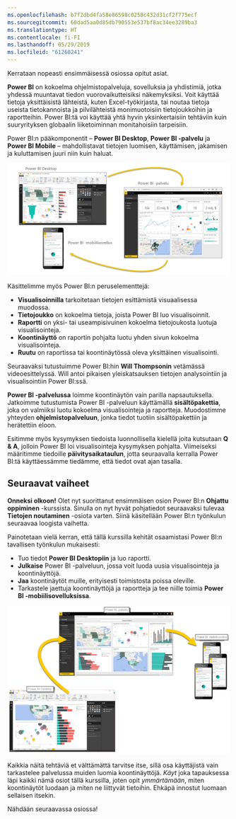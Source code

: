 ```yaml
---
ms.openlocfilehash: b7f2dbd4fa58e86598c0258c432d31cf2f775ecf
ms.sourcegitcommit: 60dad5aa0d85db790553e537bf8ac34ee3289ba3
ms.translationtype: HT
ms.contentlocale: fi-FI
ms.lasthandoff: 05/29/2019
ms.locfileid: "61260241"
---
```

Kerrataan nopeasti ensimmäisessä osiossa opitut asiat.

**Power BI** on kokoelma ohjelmistopalveluja, sovelluksia ja yhdistimiä, jotka yhdessä muuntavat tiedon vuorovaikutteisiksi näkemyksiksi. Voit käyttää tietoja yksittäisistä lähteistä, kuten Excel-työkirjasta, tai noutaa tietoja useista tietokannoista ja pilvilähteistä monimuotoisiin tietojoukkoihin ja raportteihin. Power BI:tä voi käyttää yhtä hyvin yksinkertaisiin tehtäviin kuin suuryrityksen globaalin liiketoiminnan monitahoisiin tarpeisiin.

Power BI:n pääkomponentit – **Power BI Desktop**, **Power BI -palvelu** ja **Power BI Mobile** – mahdollistavat tietojen luomisen, käyttämisen, jakamisen ja kuluttamisen juuri niin kuin haluat.

![](media/0-4-summary-of-intro-to-power-bi/c0a4_1.png)

Käsittelimme myös Power BI:n peruselementtejä:

* **Visualisoinnilla** tarkoitetaan tietojen esittämistä visuaalisessa muodossa.
* **Tietojoukko** on kokoelma tietoja, joista Power BI luo visualisoinnit.
* **Raportti** on yksi- tai useampisivuinen kokoelma tietojoukosta luotuja visualisointeja.
* **Koontinäyttö** on raportin pohjalta luotu yhden sivun kokoelma visualisointeja.
* **Ruutu** on raportissa tai koontinäytössä oleva yksittäinen visualisointi.

Seuraavaksi tutustuimme Power BI:hin **Will Thompsonin** vetämässä videoesittelyssä. Will antoi pikaisen yleiskatsauksen tietojen analysointiin ja visualisointiin Power BI:ssä.

<!---
In **Power BI Desktop**, we connected to a basic Excel file, created visualizations, then published those visualizations to the service. Even if you use Power BI only with your Excel workbooks, you can gain amazing visual insights with those Excel workbooks, and both interact and share it in ways never before possible.
-->
**Power BI -palvelussa** loimme koontinäytön vain parilla napsautuksella. Jatkoimme tutustumista Power BI -palveluun käyttämällä **sisältöpakettia**, joka on valmiiksi luotu kokoelma visualisointeja ja raportteja. Muodostimme yhteyden **ohjelmistopalveluun**, jonka tiedot tuotiin sisältöpakettiin ja herätettiin eloon.

Esitimme myös kysymyksen tiedoista luonnollisella kielellä joita kutsutaan **Q & A**, jolloin Power BI loi visualisointeja kysymyksen pohjalta. Viimeiseksi määritimme tiedoille **päivitysaikataulun**, jotta seuraavalla kerralla Power BI:tä käyttäessämme tiedämme, että tiedot ovat ajan tasalla.

## <a name="next-steps"></a>Seuraavat vaiheet
**Onneksi olkoon!** Olet nyt suorittanut ensimmäisen osion Power BI:n **Ohjattu oppiminen** -kurssista. Sinulla on nyt hyvät pohjatiedot seuraavaksi tulevaa **Tietojen noutaminen** -osiota varten. Siinä käsitellään Power BI:n työnkulun seuraavaa loogista vaihetta.

Painotetaan vielä kerran, että tällä kurssilla kehität osaamistasi Power BI:n tavallisen työnkulun mukaisesti:

* Tuo tiedot **Power BI Desktopiin** ja luo raportti.
* **Julkaise** Power BI -palveluun, jossa voit luoda uusia visualisointeja ja koontinäyttöjä.
* **Jaa** koontinäytöt muille, erityisesti toimistosta poissa oleville.
* Tarkastele jaettuja koontinäyttöjä ja raportteja ja tee niille toimia **Power BI -mobiilisovelluksissa**.

![](media/0-4-summary-of-intro-to-power-bi/c0a1_1.png)

Kaikkia näitä tehtäviä et välttämättä tarvitse itse, sillä osa käyttäjistä vain tarkastelee palvelussa muiden luomia koontinäyttöjä. *Käyt* joka tapauksessa läpi kaikki nämä osiot tällä kurssilla, joten opit *ymmärtämään*, miten koontinäytöt luodaan ja miten ne liittyvät tietoihin. Ehkäpä innostut luomaan sellaisen itsekin.

Nähdään seuraavassa osiossa!

